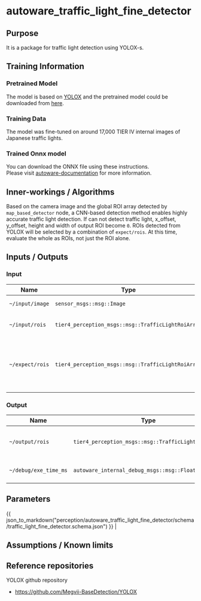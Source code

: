 # autoware_traffic_light_fine_detector

## Purpose

It is a package for traffic light detection using YOLOX-s.

## Training Information

### Pretrained Model

The model is based on [YOLOX](https://github.com/Megvii-BaseDetection/YOLOX) and the pretrained model could be downloaded from [here](https://github.com/Megvii-BaseDetection/YOLOX/releases/download/0.1.1rc0/yolox_s.pth).

### Training Data

The model was fine-tuned on around 17,000 TIER IV internal images of Japanese traffic lights.

### Trained Onnx model

You can download the ONNX file using these instructions.  
Please visit [autoware-documentation](https://github.com/autowarefoundation/autoware-documentation/blob/main/docs/models/index.md) for more information.

## Inner-workings / Algorithms

Based on the camera image and the global ROI array detected by `map_based_detector` node, a CNN-based detection method enables highly accurate traffic light detection. If can not detect traffic light, x_offset, y_offset, height and width of output ROI become `0`.
ROIs detected from YOLOX will be selected by a combination of `expect/rois`. At this time, evaluate the whole as ROIs, not just the ROI alone.

## Inputs / Outputs

### Input

| Name            | Type                                               | Description                                                                                                    |
| --------------- | -------------------------------------------------- | -------------------------------------------------------------------------------------------------------------- |
| `~/input/image` | `sensor_msgs::msg::Image`                          | The full size camera image                                                                                     |
| `~/input/rois`  | `tier4_perception_msgs::msg::TrafficLightRoiArray` | The array of ROIs detected by map_based_detector                                                               |
| `~/expect/rois` | `tier4_perception_msgs::msg::TrafficLightRoiArray` | The array of ROIs detected by map_based_detector without any offset, used to select the best detection results |

### Output

| Name                  | Type                                                | Description                  |
| --------------------- | --------------------------------------------------- | ---------------------------- |
| `~/output/rois`       | `tier4_perception_msgs::msg::TrafficLightRoiArray`  | The detected accurate rois   |
| `~/debug/exe_time_ms` | `autoware_internal_debug_msgs::msg::Float32Stamped` | The time taken for inference |

## Parameters

{{ json_to_markdown("perception/autoware_traffic_light_fine_detector/schema/traffic_light_fine_detector.schema.json") }} |

## Assumptions / Known limits

## Reference repositories

YOLOX github repository

- <https://github.com/Megvii-BaseDetection/YOLOX>
